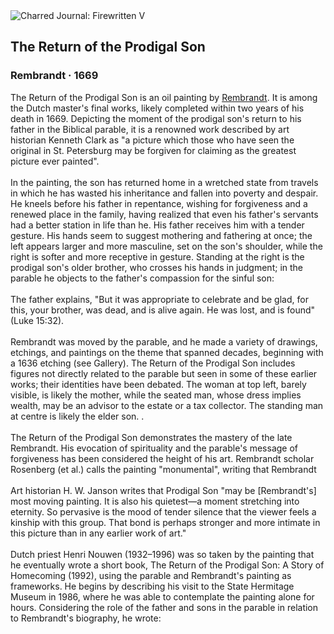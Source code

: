 <div class="artwork-of-the-day">
  <div class="container">
    <div class="img-wrapper">
      <img
        src="https://uploads7.wikiart.org/images/rembrandt/the-return-of-the-prodigal-son-1669.jpg!Large.jpg"
        alt="Charred Journal: Firewritten V" />
    </div>
    <div class="artwork-detail">
      <div class="artwork-origin"> 
        <h2 class="artwork-name">The Return of the Prodigal Son</h2>
        <h3 class="artist">
          Rembrandt
                    ·  1669
        </h3>
      </div>
      <p class="description">
        <span class="artwork-description-text ng-binding" ng-bind-html="viewModel.ArtworkOfTheDay.Description | unsafe">The Return of the Prodigal Son is an oil painting by <a target="_blank" href="/en/rembrandt">Rembrandt</a>. It is among the Dutch master's final works, likely completed within two years of his death in 1669. Depicting the moment of the prodigal son's return to his father in the Biblical parable, it is a renowned work described by art historian Kenneth Clark as "a picture which those who have seen the original in St. Petersburg may be forgiven for claiming as the greatest picture ever painted".
<br>
<br>In the painting, the son has returned home in a wretched state from travels in which he has wasted his inheritance and fallen into poverty and despair. He kneels before his father in repentance, wishing for forgiveness and a renewed place in the family, having realized that even his father's servants had a better station in life than he. His father receives him with a tender gesture. His hands seem to suggest mothering and fathering at once; the left appears larger and more masculine, set on the son's shoulder, while the right is softer and more receptive in gesture. Standing at the right is the prodigal son's older brother, who crosses his hands in judgment; in the parable he objects to the father's compassion for the sinful son:
<br>
<br>The father explains, "But it was appropriate to celebrate and be glad, for this, your brother, was dead, and is alive again. He was lost, and is found" (Luke 15:32).
<br>
<br>Rembrandt was moved by the parable, and he made a variety of drawings, etchings, and paintings on the theme that spanned decades, beginning with a 1636 etching (see Gallery). The Return of the Prodigal Son includes figures not directly related to the parable but seen in some of these earlier works; their identities have been debated. The woman at top left, barely visible, is likely the mother, while the seated man, whose dress implies wealth, may be an advisor to the estate or a tax collector. The standing man at centre is likely the elder son. .
<br>
<br>The Return of the Prodigal Son demonstrates the mastery of the late Rembrandt. His evocation of spirituality and the parable's message of forgiveness has been considered the height of his art. Rembrandt scholar Rosenberg (et al.) calls the painting "monumental", writing that Rembrandt
<br>
<br>Art historian H. W. Janson writes that Prodigal Son "may be [Rembrandt's] most moving painting. It is also his quietest—a moment stretching into eternity. So pervasive is the mood of tender silence that the viewer feels a kinship with this group. That bond is perhaps stronger and more intimate in this picture than in any earlier work of art."
<br>
<br>Dutch priest Henri Nouwen (1932–1996) was so taken by the painting that he eventually wrote a short book, The Return of the Prodigal Son: A Story of Homecoming (1992), using the parable and Rembrandt's painting as frameworks. He begins by describing his visit to the State Hermitage Museum in 1986, where he was able to contemplate the painting alone for hours. Considering the role of the father and sons in the parable in relation to Rembrandt's biography, he wrote:</span>
                        <div class="text-shadow-container" ng-show="showShadow" style=""></div>
      </p>
    </div>
  </div>

</div>
